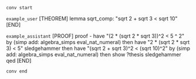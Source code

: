 `conv start`

`example_user`
[THEOREM] lemma sqrt_comp: "sqrt 2 + sqrt 3 < sqrt 10"
[END]

`example_assistant`
[PROOF]
proof -
  have "(2 * (sqrt 2 * sqrt 3))^2 < 5 ^ 2" by (simp add: algebra_simps eval_nat_numeral)
  then have "2 * (sqrt 2 * sqrt 3) < 5" sledgehammer
  then have "(sqrt 2 + sqrt 3)^2 < (sqrt 10)^2" by (simp add: algebra_simps eval_nat_numeral)
  then show ?thesis sledgehammer
qed
[END]

`conv end`